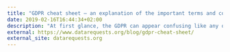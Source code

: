 ```yaml
---
title: "GDPR cheat sheet — an explanation of the important terms and concepts"
date: 2019-02-16T16:44:34+02:00
description: "At first glance, the GDPR can appear confusing like any other legal topic. In this post, I briefly explain the most important terms and concepts related to the GDPR so that you can easily remain in control."
external: https://www.datarequests.org/blog/gdpr-cheat-sheet/
external_site: datarequests.org
---
```

